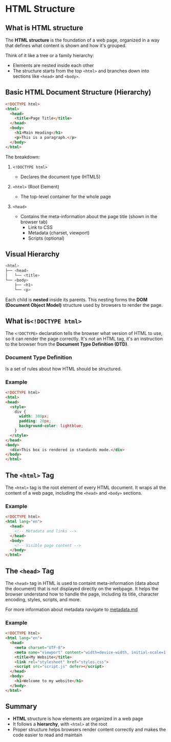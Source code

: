# HTML Structure


## What is HTML structure

The **HTML structure** is the foundation of a web page,
organized in a way that defines what content is shown and
how it's grouped.

Think of it like a tree or a family hierarchy:
- Elements are nested inside each other
- The structure starts from the top `<html>` and branches down into sections like `<head>` and `<body>`.


## Basic HTML Document Structure (Hierarchy)

```html
<!DOCTYPE html>
<html>
  <head>
    <title>Page Title</title>
  </head>
  <body>
    <h1>Main Heading</h1>
    <p>This is a paragraph.</p>
  </body>
</html>
```

The breakdown:

1. `<!DOCTYPE html>`
    - Declares the document type (HTML5)

2. `<html>` (Root Element)
    - The top-level container for the whole page

3. `<head>`
    - Contains the meta-information about the page title (shown in the browser tab)
        - Link to CSS
        - Metadata (charset, viewport)
        - Scripts (optional)

## Visual Hierarchy

```php
<html>
├── <head>
│   └── <title>
└── <body>
    ├── <h1>
    └── <p>
```

Each child is **nested** inside its parents. This nesting 
forms the **DOM (Document Object Model)** structure used
by browsers to render the page.


## What is`<!DOCTYPE html>`

The `<!DOCTYPE>` declaration tells the browser what version of HTML to use, so it can render the page correctly. It's not an HTML tag, it's an instruction to the browser from the **Document Type Definition (DTD)**.

### Document Type Definition

Is a set of rules about how HTML should be structured.

### Example

```html
<!DOCTYPE html>
<html>
<head>
  <style>
    div {
      width: 300px;
      padding: 20px;
      background-color: lightblue;
    }
  </style>
</head>
<body>
  <div>This box is rendered in standards mode.</div>
</body>
</html>
```


## The `<html>` Tag

The `<html>` tag is the root element of every HTML document. It wraps all the content of a web page, including the `<head>` and `<body>` sections.

### Example

```html
<!DOCTYPE html>
<html lang="en">
  <head>
    <!-- Metadata and links -->
  </head>
  <body>
    <!-- Visible page content -->
  </body>
</html>
```


## The `<head>` Tag

The `<head>` tag in HTML is used to containt meta-information (data about the document) that is not displayed directly on the webpage. It helps the browser understand how to handle the page, including its title, character encoding, styles, scripts, and more.

For more information about metadata navigate to [metadata.md]("05_metadata.md")

### Example

```html
<!DOCTYPE html>
<html lang="en">
  <head>
    <meta charset="UTF-8">
    <meta name="viewport" content="width=device-width, initial-scale=1.0">
    <title>My Website</title>
    <link rel="stylesheet" href="styles.css">
    <script src="script.js" defer></script>
  </head>
  <body>
    <h1>Welcome to my website</h1>
  </body>
</html>
```


## Summary

- **HTML** structure is how elements are organized in a web page
- It follows a **hierarchy**, with `<html>` at the root
- Proper structure helps browsers render content correctly and
makes the code easier to read and maintain